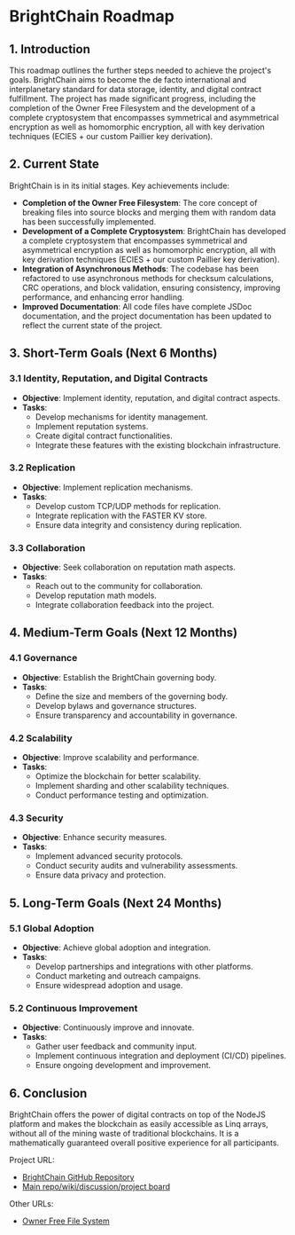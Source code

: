 # BrightChain Roadmap

## 1. Introduction

This roadmap outlines the further steps needed to achieve the project's goals. BrightChain aims to become the de facto international and interplanetary standard for data storage, identity, and digital contract fulfillment. The project has made significant progress, including the completion of the Owner Free Filesystem and the development of a complete cryptosystem that encompasses symmetrical and asymmetrical encryption as well as homomorphic encryption, all with key derivation techniques (ECIES + our custom Paillier key derivation).

## 2. Current State

BrightChain is in its initial stages. Key achievements include:

- **Completion of the Owner Free Filesystem**: The core concept of breaking files into source blocks and merging them with random data has been successfully implemented.
- **Development of a Complete Cryptosystem**: BrightChain has developed a complete cryptosystem that encompasses symmetrical and asymmetrical encryption as well as homomorphic encryption, all with key derivation techniques (ECIES + our custom Paillier key derivation).
- **Integration of Asynchronous Methods**: The codebase has been refactored to use asynchronous methods for checksum calculations, CRC operations, and block validation, ensuring consistency, improving performance, and enhancing error handling.
- **Improved Documentation**: All code files have complete JSDoc documentation, and the project documentation has been updated to reflect the current state of the project.

## 3. Short-Term Goals (Next 6 Months)

### 3.1 Identity, Reputation, and Digital Contracts

- **Objective**: Implement identity, reputation, and digital contract aspects.
- **Tasks**:
  - Develop mechanisms for identity management.
  - Implement reputation systems.
  - Create digital contract functionalities.
  - Integrate these features with the existing blockchain infrastructure.

### 3.2 Replication

- **Objective**: Implement replication mechanisms.
- **Tasks**:
  - Develop custom TCP/UDP methods for replication.
  - Integrate replication with the FASTER KV store.
  - Ensure data integrity and consistency during replication.

### 3.3 Collaboration

- **Objective**: Seek collaboration on reputation math aspects.
- **Tasks**:
  - Reach out to the community for collaboration.
  - Develop reputation math models.
  - Integrate collaboration feedback into the project.

## 4. Medium-Term Goals (Next 12 Months)

### 4.1 Governance

- **Objective**: Establish the BrightChain governing body.
- **Tasks**:
  - Define the size and members of the governing body.
  - Develop bylaws and governance structures.
  - Ensure transparency and accountability in governance.

### 4.2 Scalability

- **Objective**: Improve scalability and performance.
- **Tasks**:
  - Optimize the blockchain for better scalability.
  - Implement sharding and other scalability techniques.
  - Conduct performance testing and optimization.

### 4.3 Security

- **Objective**: Enhance security measures.
- **Tasks**:
  - Implement advanced security protocols.
  - Conduct security audits and vulnerability assessments.
  - Ensure data privacy and protection.

## 5. Long-Term Goals (Next 24 Months)

### 5.1 Global Adoption

- **Objective**: Achieve global adoption and integration.
- **Tasks**:
  - Develop partnerships and integrations with other platforms.
  - Conduct marketing and outreach campaigns.
  - Ensure widespread adoption and usage.

### 5.2 Continuous Improvement

- **Objective**: Continuously improve and innovate.
- **Tasks**:
  - Gather user feedback and community input.
  - Implement continuous integration and deployment (CI/CD) pipelines.
  - Ensure ongoing development and improvement.

## 6. Conclusion

BrightChain offers the power of digital contracts on top of the NodeJS platform and makes the blockchain as easily accessible as Linq arrays, without all of the mining waste of traditional blockchains. It is a mathematically guaranteed overall positive experience for all participants.

Project URL:

- [BrightChain GitHub Repository](https://github.com/Digital-Defiance/BrightChain)
- [Main repo/wiki/discussion/project board](https://github.com/Digital-Defiance/BrightChain)

Other URLs:

- [Owner Free File System](https://en.wikipedia.org/wiki/OFFSystem)
